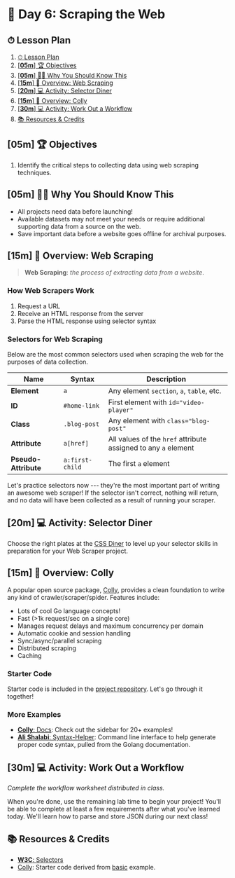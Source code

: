 # 📜 Day 6: Scraping the Web

## ⏱ Lesson Plan

1. [⏱ Lesson Plan](#-lesson-plan)
2. [[**05m**] 🏆 Objectives](#05m--objectives)
3. [[**05m**] 🤷‍♀️ Why You Should Know This](#05m-️-why-you-should-know-this)
4. [[**15m**] 📖 Overview: Web Scraping](#15m--overview-web-scraping)
5. [[**20m**] 💻 Activity: Selector Diner](#20m--activity-selector-diner)
6. [[**15m**] 📖 Overview: Colly](#15m--overview-colly)
7. [[**30m**] 💻 Activity: Work Out a Workflow](#30m--activity-work-out-a-workflow)
8. [📚 Resources & Credits](#-resources--credits)

## [**05m**] 🏆 Objectives

1. Identify the critical steps to collecting data using web scraping techniques.

<!--
|   Level   | Verbs |
| --------- | ----- |
| 6: Create | design, formulate, build, invent, create, compose, generate, derive, modify, develop |
| 5: Evaluate | choose, support, relate, determine, defend, compare, contrast, justify, support, convince, select |
| 4: Analyze | classify, break down, categorize, analyze, diagram, illustrate, criticize, simplify, associate |
| 3: Apply | calculate, predict, apply, solve, illustrate, use, demonstrate, determine, model, perform, present |
| 2: Understand | describe, explain, paraphrase, restate, summarize, contrast, interpret, discuss |
| 1: Remember | list, recite, outline, define, name, match, quote, recall, identify, label, recognize |
-->

## [**05m**] 🤷‍♀️ Why You Should Know This

- All projects need data before launching!
- Available datasets may not meet your needs or require additional supporting data from a source on the web.
- Save important data before a website goes offline for archival purposes.

## [**15m**] 📖 Overview: Web Scraping

> **Web Scraping**: *the process of extracting data from a website*.

### How Web Scrapers Work

1. Request a URL
2. Receive an HTML response from the server
3. Parse the HTML response using selector syntax

### Selectors for Web Scraping

Below are the most common selectors used when scraping the web for the purposes of data collection.

| Name                 | Syntax          | Description                                                  |
| -------------------- | --------------- | ------------------------------------------------------------ |
| **Element**          | `a`             | Any element  `section`, `a`, `table`, etc.                   |
| **ID**               | `#home-link`    | First element with `id="video-player"`                       |
| **Class**            | `.blog-post`    | Any element with `class="blog-post"`                         |
| **Attribute**        | `a[href]`       | All values of the `href` attribute assigned to any `a` element |
| **Pseudo-Attribute** | `a:first-child` | The first `a` element                                        |

Let's practice selectors now --- they're the most important part of writing an awesome web scraper! If the selector isn't correct, nothing will return, and no data will have been collected as a result of running your scraper.

## [**20m**] 💻 Activity: Selector Diner

Choose the right plates at the [CSS Diner](https://flukeout.github.io/) to level up your selector skills in preparation for your Web Scraper project.

## [**15m**] 📖 Overview: Colly

A popular open source package, [Colly](https://go-colly.org), provides a clean foundation to write any kind of crawler/scraper/spider. Features include:

- Lots of cool Go language concepts!
- Fast (>1k request/sec on a single core)
- Manages request delays and maximum concurrency per domain
- Automatic cookie and session handling
- Sync/async/parallel scraping
- Distributed scraping
- Caching

### Starter Code

Starter code is included in the [project repository](https://github.com/make-school-labs/makescraper). Let's go through it together!

### More Examples

- [**Colly**: Docs](http://go-colly.org/docs/): Check out the sidebar for 20+ examples!
- [**Ali Shalabi**: Syntax-Helper](https://github.com/alishalabi/syntax-helper): Command line interface to help generate proper code syntax, pulled from the Golang documentation.

## [**30m**] 💻 Activity: Work Out a Workflow

_Complete the workflow worksheet distributed in class._

When you're done, use the remaining lab time to begin your project! You'll be able to complete at least a few requirements after what you've learned today. We'll learn how to parse and store JSON during our next class!

## 📚 Resources & Credits

- [**W3C**: Selectors](https://www.w3.org/TR/CSS22/selector.html)
- [Colly](https://go-colly.org): Starter code derived from [basic](http://go-colly.org/docs/examples/basic/) example.

